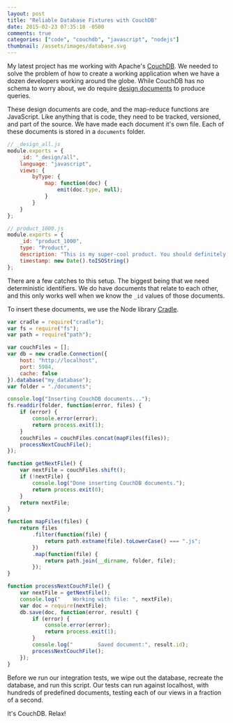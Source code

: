 ```yaml
---
layout: post
title: "Reliable Database Fixtures with CouchDB"
date: 2015-02-23 07:35:18 -0500
comments: true
categories: ["code", "couchdb", "javascript", "nodejs"]
thumbnail: /assets/images/database.svg
---
```


My latest project has me working with Apache's [CouchDB](http://couchdb.apache.org). We needed to solve the problem of how to create a working application when we have a dozen developers working around the globe. While CouchDB has no schema to worry about, we do require [design documents](http://docs.couchdb.org/en/1.6.1/couchapp/ddocs.html) to produce queries.

These design documents are code, and the map-reduce functions are JavaScript. Like anything that is code, they need to be tracked, versioned, and part of the source. We have made each document it's own file. Each of these documents is stored in a `documents` folder.

```javascript
// _design_all.js
module.exports = {
    _id: "_design/all",
    language: "javascript",
    views: {
        byType: {
            map: function(doc) {
                emit(doc.type, null);
            }
        }
    }
};

// product_1000.js
module.exports = {
    _id: "product_1000",
    type: "Product",
    description: "This is my super-cool product. You should definitely buy it!",
    timestamp: new Date().toISOString()
};
```

There are a few catches to this setup. The biggest being that we need deterministic identifiers. We do have documents that relate to each other, and this only works well when we know the `_id` values of those documents.

To insert these documents, we use the Node library [Cradle](https://github.com/flatiron/cradle).

```javascript
var cradle = require("cradle");
var fs = require("fs");
var path = require("path");

var couchFiles = [];
var db = new cradle.Connection({
    host: "http://localhost",
    port: 5984,
    cache: false
}).database("my_database");
var folder = "./documents";

console.log("Inserting CouchDB documents...");
fs.readdir(folder, function(error, files) {
    if (error) {
        console.error(error);
        return process.exit(1);
    }
    couchFiles = couchFiles.concat(mapFiles(files));
    processNextCouchFile();
});

function getNextFile() {
    var nextFile = couchFiles.shift();
    if (!nextFile) {
        console.log("Done inserting CouchDB documents.");
        return process.exit(0);
    }
    return nextFile;
}

function mapFiles(files) {
    return files
        .filter(function(file) {
            return path.extname(file).toLowerCase() === ".js";
        })
        .map(function(file) {
            return path.join(__dirname, folder, file);
        });
}

function processNextCouchFile() {
    var nextFile = getNextFile();
    console.log("    Working with file: ", nextFile);
    var doc = require(nextFile);
    db.save(doc, function(error, result) {
        if (error) {
            console.error(error);
            return process.exit(1);
        }
        console.log("        Saved document:", result.id);
        processNextCouchFile();
    });
}
```

Before we run our integration tests, we wipe out the database, recreate the database, and run this script. Our tests can run against localhost, with hundreds of predefined documents, testing each of our views in a fraction of a second.

It's CouchDB. Relax!
